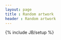 ```yaml
---
layout: page
title : Random artwork
header : Random artwork
---
```

{% include JB/setup %}

<div class="row">
    <div class="span4">
        <img src="{{ site.url }}/assets/pictures/artwork/alchemy1.jpg" alt="">
        <br /><br />
        <img src="{{ site.url }}/assets/pictures/artwork/arthas.jpg" alt="">
        <br /><br />
        <img src="{{ site.url }}/assets/pictures/artwork/bird.jpg" alt="">
        <br /><br />
        <img src="{{ site.url }}/assets/pictures/artwork/ubuntu.jpg" alt="">
    </div>
    <div class="span4">
        <img src="{{ site.url }}/assets/pictures/artwork/alchemy2.jpg" alt="">
        <br /><br />
        <img src="{{ site.url }}/assets/pictures/artwork/island.jpg" alt="">
        <br /><br />
        <img src="{{ site.url }}/assets/pictures/artwork/micro.jpg" alt="">
        <br /><br />
        <img src="{{ site.url }}/assets/pictures/artwork/faroer.jpg" alt="">
    </div>
    <div class="span4">
        <img src="{{ site.url }}/assets/pictures/artwork/sword.jpg" alt="">
        <br /><br />
        <img src="{{ site.url }}/assets/pictures/artwork/witch.jpg" alt="">
        <br /><br />
        <img src="{{ site.url }}/assets/pictures/artwork/feder.jpg" alt="">
    </div>
</div>

